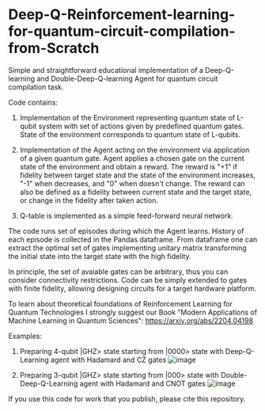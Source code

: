 # Deep-Q-Reinforcement-learning-for-quantum-circuit-compilation-from-Scratch

Simple and straightforward educational implementation of a Deep-Q-learning and Double-Deep-Q-learning Agent for quantum circuit compilation task.

Code contains:
1. Implementation of the Environment representing quantum state of L-qubit system with set of actions given by predefined quantum gates.
   State of the environment corresponds to quantum state of L-qubits.
   
2. Implementation of the Agent acting on the environment via application of a given quantum gate. Agent applies a chosen gate on the current state
   of the environment and obtain a reward. The reward is "+1" if fidelity between target state and the state of the environment increases, "-1" when decreases,  and "0" when doesn't change. The reward can also be defined as a fidelity between current state and the target state, or change in the fidelity after taken action.

3. Q-table is implemented as a simple feed-forward neural network.

The code runs set of episodes during which the Agent learns. History of each episode is collected in the Pandas dataframe. From dataframe one can extract the optimal set of gates implementing unitary matrix transforming the initial state into the target state with the high fidelity.

In principle, the set of avaiable gates can be arbitrary, thus you can consider connectivity restrictions.
Code can be simply extended to gates with finite fidelity, allowing designing circuits for a target hardware platform.

To learn about theoretical foundations of Reinforcement Learning for Quantum Technologies I strongly suggest our Book
"Modern Applications of Machine Learning in Quantum Sciences": https://arxiv.org/abs/2204.04198

Examples:
1. Preparing 4-qubit |GHZ> state starting from |0000> state with Deep-Q-Learning agent with Hadamard and CZ gates
![image](https://github.com/MarcinPlodzien/Deep-Q-Reinforcement-learning-for-quantum-circuit-compilation-from-Scratch/assets/95550675/616b7685-5033-4f5d-88ac-392d4c4b9e88)




2. Preparing 3-qubit |GHZ> state starting from |000> state with Double-Deep-Q-Learning agent with Hadamard and CNOT gates
![image](https://github.com/MarcinPlodzien/Deep-Q-Reinforcement-learning-for-quantum-circuit-compilation-from-Scratch/assets/95550675/4f628db2-2c78-4e2d-ab21-9a7d45e9dce6)




If you use this code for work that you publish, please cite this repository.



